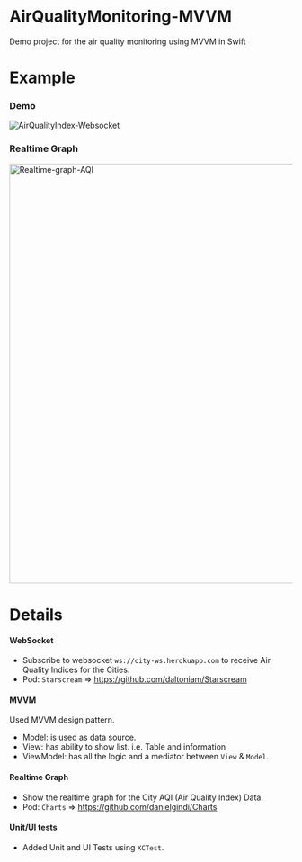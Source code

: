 # AirQualityMonitoring-MVVM
Demo project for the air quality monitoring using MVVM in Swift

# Example

### Demo
![AirQualityIndex-Websocket](https://user-images.githubusercontent.com/21213161/130838693-b12dcdcd-b26d-4c79-90dd-7e9e54444f4f.gif)

### Realtime Graph
<img width="746" alt="Realtime-graph-AQI" src="https://user-images.githubusercontent.com/21213161/130839074-771499ec-39a7-458b-99b2-497e0cca6a74.png">

# Details

#### WebSocket
- Subscribe to websocket `ws://city-ws.herokuapp.com` to receive Air Quality Indices for the Cities.
- Pod: `Starscream` => https://github.com/daltoniam/Starscream

#### MVVM
Used MVVM design pattern.

- Model: is used as data source.
- View: has ability to show list. i.e. Table and information
- ViewModel: has all the logic and a mediator between `View` & `Model`.

#### Realtime Graph
- Show the realtime graph for the City AQI (Air Quality Index) Data.
- Pod: `Charts` => https://github.com/danielgindi/Charts

#### Unit/UI tests
- Added Unit and UI Tests using `XCTest`.






